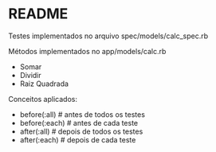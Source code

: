 # README

Testes implementados no arquivo spec/models/calc_spec.rb

Métodos implementados no app/models/calc.rb
* Somar
* Dividir
* Raiz Quadrada

Conceitos aplicados:

* before(:all) # antes de todos os testes
* before(:each) # antes de cada teste
* after(:all) # depois de todos os testes
* after(:each) # depois de cada teste